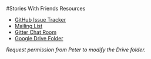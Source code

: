 #Stories With Friends Resources

* [GitHub Issue Tracker](https://github.com/empirical-org/Stories-With-Friends/issues?state=open)
* [Mailing List](https://groups.google.com/forum/embed/?place=forum/quill-stories#!forum/quill-stories)
* [Gitter Chat Room](https://gitter.im/empirical-org/Stories-With-Friends)
* [Google Drive Folder](https://drive.google.com/folderview?id=0BxnurkJj9VglREJjMk9xbmhjV2c&usp=sharing)

*Request permission from Peter to modify the Drive folder.*
